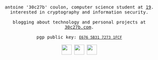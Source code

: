 <div align="center">
	<samp>
		antoine '30c27b' coulon, computer science student at <a href="https://s19.be/">19</a>.<br>
		interested in cryptography and information security.<br>
		<br>
		blogging about technology and personal projects at <a href="https://30c27b.com/">30c27b.com</a>.<br>
		<br>
		pgp public key: <a href="https://30c27b.com/key.asc"><code>E676 5B31 7273 1FCF</code></a>
		<br>
		<br>
		<a href="https://linkedin.com/in/antoine-coulon"><img src="https://gist.githubusercontent.com/30c27b/c1b99497c76500aa53c29c820f962594/raw/35935aa4d9d4893843c7b68bf0e519e98ab576ba/in.svg" height=32" width=32"></a>
		<a href="https://twitter.com/30c27b"><img src="https://gist.githubusercontent.com/30c27b/895f46d692914e28c23274c19215020b/raw/531d867cf8dfa79353dfff596a2488213f05517f/twt.svg" height=32" width=32"></a>
		<a href="https://instagram.com/30c27b"><img src="https://gist.githubusercontent.com/30c27b/c64bad717b1997eb7f7379349c612ff8/raw/b0aa81f5ae19dbbefcec6e48f04f7e429f0d17d6/ig.svg" height=32" width=32"></a>
	</samp>
</div>
